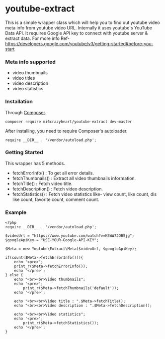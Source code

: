 # youtube-extract

This is a simple wrapper class which will help you to find out youtube video meta info from youtube video URL. Internally it uses youtube's YouTube Data API. It requires Google API key to connect with youtube server & extract data. For more info Ref- https://developers.google.com/youtube/v3/getting-started#before-you-start

### Meta info supported
- video thumbnails
- video titles
- video description
- video statistics

### Installation
Through [Composer](https://getcomposer.org/).

```
composer require mi6crazyheart/youtube-extract dev-master
```

After installing, you need to require Composer's autoloader.

```
require __DIR__ . '/vendor/autoload.php';
```

### Getting Started

This wrapper has 5 methods.
- fetchErrorInfo() : To get all error details.
- fetchThumbnails() : Extract all video thumbnails information.
- fetchTitle() : Fetch video title.
- fetchDescription() : Fetch video description.
- fetchStatistics() : Fetch video statistics like- view count, like count, dis like count, favorite count, comment count.


### Example

```
<?php
require __DIR__ . '/vendor/autoload.php';

$videoUrl = "https://www.youtube.com/watch?v=K5WW7JOBSjg";
$googleApiKey = "USE-YOUR-Google-API-KEY";

$Meta = new Youtube\Extract\Meta($videoUrl, $googleApiKey);

if(count($Meta->fetchErrorInfo())){
	echo '<pre>';
	print_r($Meta->fetchErrorInfo());
	echo '</pre>';
} else {
	echo "<br><br>Video thumbnails";
	echo '<pre>';
		print_r($Meta->fetchThumbnails('default'));
	echo '</pre>';

	echo "<br><br>Video title : ".$Meta->fetchTitle();
	echo "<br><br>Video description : ".$Meta->fetchDescription();

	echo "<br><br>Video statistics";
	echo '<pre>';
		print_r($Meta->fetchStatistics());
	echo '</pre>';
}
```

